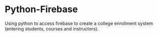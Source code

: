 # Python-Firebase
Using python to access firebase to create a college enrollment system (entering students, courses and instructors).
